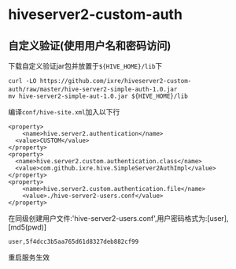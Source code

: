 # hiveserver2-custom-auth


## 自定义验证(使用用户名和密码访问)

下载自定义验证jar包并放置于`${HIVE_HOME}/lib`下
```
curl -LO https://github.com/ixre/hiveserver2-custom-auth/raw/master/hive-server2-simple-auth-1.0.jar　
mv hive-server2-simple-aut-1.0.jar ${HIVE_HOME}/lib
```
编译`conf/hive-site.xml`加入以下行
```
<property>
 	<name>hive.server2.authentication</name>
  <value>CUSTOM</value>
</property>
<property>
  <name>hive.server2.custom.authentication.class</name>
  <value>com.github.ixre.hive.SimpleServer2AuthImpl</value>
</property>
<property>
	<name>hive.server2.custom.authentication.file</name>
	<value>./hive-server2-users.conf</value>
</property>
```
在同级创建用户文件:'hive-server2-users.conf',用户密码格式为:[user],[md5(pwd)]
```
user,5f4dcc3b5aa765d61d8327deb882cf99
```
重启服务生效